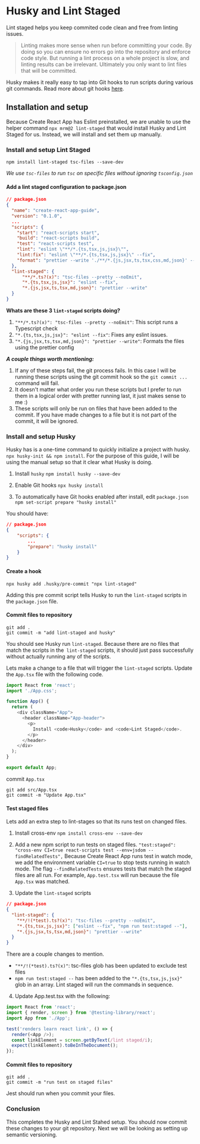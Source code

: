 # Husky and Lint Staged

Lint staged helps you keep commited code clean and free from linting issues.

> Linting makes more sense when run before committing your code. By doing so you can ensure no errors go into the repository and enforce code style. But running a lint process on a whole project is slow, and linting results can be irrelevant. Ultimately you only want to lint files that will be committed.

Husky makes it really easy to tap into Git hooks to run scripts during various git commands. Read more about git hooks [here](https://githooks.com/).

## Installation and setup

Because Create React App has Eslint preinstalled, we are unable to use the helper command `npx mrm@2 lint-staged` that would install Husky and Lint Staged for us. Instead, we will install and set them up manually.

### Install and setup Lint Staged

```
npm install lint-staged tsc-files --save-dev
```

_We use `tsc-files` to run `tsc` on specific files without ignoring `tsconfig.json`_

#### Add a lint staged configuration to package.json

```json
// package.json
{
  "name": "create-react-app-guide",
  "version": "0.1.0",
  ...
  "scripts": {
    "start": "react-scripts start",
    "build": "react-scripts build",
    "test": "react-scripts test",
    "lint": "eslint \"**/*.{ts,tsx,js,jsx}\"",
    "lint:fix": "eslint \"**/*.{ts,tsx,js,jsx}\" --fix",
    "format": "prettier --write './**/*.{js,jsx,ts,tsx,css,md,json}' --config ./.prettierrc"
  },
  "lint-staged": {
	  "**/*.ts?(x)": "tsc-files --pretty --noEmit",
	  "*.{ts,tsx,js,jsx}": "eslint --fix",
	  "*.{js,jsx,ts,tsx,md,json}": "prettier --write"
  }
}
```

**Whats are these 3 `lint-staged` scripts doing?**

1. `"**/*.ts?(x)": "tsc-files --pretty --noEmit"`: This script runs a Typescript check
2. `"*.{ts,tsx,js,jsx}": "eslint --fix"`: Fixes any eslint issues.
3. `"*.{js,jsx,ts,tsx,md,json}": "prettier --write"`: Formats the files using the prettier config

**_A couple things worth mentioning:_**

1.  If any of these steps fail, the git process fails. In this case I will be running these scripts using the git commit hook so the `git commit ...` command will fail.
2.  It doesn't matter what order you run these scripts but I prefer to run them in a logical order with pretter running last, it just makes sense to me :)
3.  These scripts will only be run on files that have been added to the commit. If you have made changes to a file but it is not part of the commit, it will be ignored.

### Install and setup Husky

Husky has is a one-time command to quickly initialize a project with husky. `npx husky-init && npm install`. For the purpose of this guide, I will be using the manual setup so that it clear what Husky is doing.

1.  Install `husky`
    `npm install husky --save-dev`

2.  Enable Git hooks
    `npx husky install`

3.  To automatically have Git hooks enabled after install, edit `package.json`
    `npm set-script prepare "husky install"`

You should have:

```json
// package.json
{
	"scripts": {
		...
		"prepare": "husky install"
	}
}
```

#### Create a hook

```
npx husky add .husky/pre-commit "npx lint-staged"
```

Adding this pre commit script tells Husky to run the `lint-staged` scripts in the `package.json` file.

#### Commit files to repository

```shell
git add .
git commit -m "add lint-staged and husky"
```

You should see Husky run `lint-staged`. Because there are no files that match the scripts in the` lint-staged` scripts, it should just pass successfully without actually running any of the scripts.

Lets make a change to a file that will trigger the `lint-staged` scripts. Update the `App.tsx` file with the following code.

```js
import React from 'react';
import './App.css';

function App() {
  return (
    <div className="App">
      <header className="App-header">
        <p>
          Install <code>Husky</code> and <code>Lint Staged</code>.
        </p>
      </header>
    </div>
  );
}

export default App;
```

commit `App.tsx`

```shell
git add src/App.tsx
git commit -m "Update App.tsx"
```

#### Test staged files

Lets add an extra step to lint-stages so that its runs test on changed files.

1.  Install cross-env
    `npm install cross-env --save-dev`

2.  Add a new npm script to run tests on staged files.
    `"test:staged": "cross-env CI=true react-scripts test --env=jsdom --findRelatedTests",`
    Because Create React App runs test in watch mode, we add the environment variable `CI=true` to stop tests running in watch mode. The flag `--findRelatedTests` ensures tests that match the staged files are all run. For example, `App.test.tsx` will run because the file `App.tsx` was matched.

3.  Update the `lint-staged` scripts

```json
// package.json
{
  "lint-staged": {
    "**/!(*test).ts?(x)": "tsc-files --pretty --noEmit",
    "*.{ts,tsx,js,jsx}": ["eslint --fix", "npm run test:staged --"],
    "*.{js,jsx,ts,tsx,md,json}": "prettier --write"
  }
}
```

There are a couple changes to mention.

- `"**/!(*test).ts?(x)"`: tsc-files glob has been updated to exclude test files
- `npm run test:staged --` has been added to the `"*.{ts,tsx,js,jsx}"` glob in an array. Lint staged will run the commands in sequence.

4. Update App.test.tsx with the following:

```js
import React from 'react';
import { render, screen } from '@testing-library/react';
import App from './App';

test('renders learn react link', () => {
  render(<App />);
  const linkElement = screen.getByText(/lint staged/i);
  expect(linkElement).toBeInTheDocument();
});
```

#### Commit files to repository

```shell
git add .
git commit -m "run test on staged files"
```

Jest should run when you commit your files.

### Conclusion

This completes the Husky and Lint Stahed setup. You should now commit these changes to your git repository.
Next we will be looking as setting up semantic versioning.
